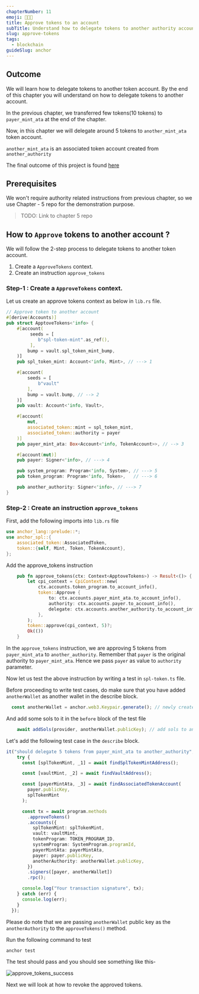 ```yaml
---
chapterNumber: 11
emoji: 👩🏼‍🎨
title: Approve tokens to an account
subTitle: Understand how to delegate tokens to another authority account
slug: approve-tokens
tags:
  - blockchain
guideSlug: anchor
---
```

## Outcome

We will learn how to delegate tokens to another token account. By the end of this chapter you will understand on how to delegate tokens to another account.

In the previous chapter, we transferred few tokens(10 tokens) to `payer_mint_ata` at the end of the chapter. 

Now, in this chapter we will delegate around 5 tokens to `another_mint_ata` token account. 

`another_mint_ata` is an associated token account created from `another_authority`

The final outcome of this project is found [here](https://github.com/metablockshq/spl-token-chapters/tree/main/Chapter%2011%20-%20Approve%20Tokens)

## Prerequisites

We won't require authority related instructions from previous chapter, so we use Chapter - 5 repo for the demonstration purpose. 
> TODO: Link to chapter 5 repo

## How to `Approve` tokens to another account ?

We will follow the 2-step process to delegate tokens to another token account.

1. Create a `ApproveTokens` context.
2. Create an instruction `approve_tokens` 

### Step-1 : Create a `ApproveTokens` context.

Let us create an approve tokens context as below in `lib.rs` file.

```rust
// Approve token to another account
#[derive(Accounts)]
pub struct ApptoveTokens<'info> {
    #[account(
         seeds = [
            b"spl-token-mint".as_ref(),
         ],
        bump = vault.spl_token_mint_bump,
    )]
    pub spl_token_mint: Account<'info, Mint>, // ---> 1

    #[account(
        seeds = [
            b"vault"
        ],
        bump = vault.bump, // --> 2
    )]
    pub vault: Account<'info, Vault>,

    #[account(
        mut,
        associated_token::mint = spl_token_mint,
        associated_token::authority = payer
    )]
    pub payer_mint_ata: Box<Account<'info, TokenAccount>>, // --> 3

    #[account(mut)]
    pub payer: Signer<'info>, // ---> 4

    pub system_program: Program<'info, System>, // ---> 5
    pub token_program: Program<'info, Token>,   // ---> 6

    pub another_authority: Signer<'info>, // ---> 7
}
```

### Step-2 : Create an instruction `approve_tokens`

First, add the following imports into `lib.rs` file 

```rust
use anchor_lang::prelude::*;
use anchor_spl::{
    associated_token::AssociatedToken,
    token::{self, Mint, Token, TokenAccount},
};
```

Add the approve_tokens instruction 

```rust
    pub fn approve_tokens(ctx: Context<ApptoveTokens>) -> Result<()> {
        let cpi_context = CpiContext::new(
            ctx.accounts.token_program.to_account_info(),
            token::Approve {
                to: ctx.accounts.payer_mint_ata.to_account_info(),
                authority: ctx.accounts.payer.to_account_info(),
                delegate: ctx.accounts.another_authority.to_account_info(),
            },
        );
        token::approve(cpi_context, 5)?;
        Ok(())
    }
```

In the `approve_tokens` instruction, we are approving 5 tokens from `payer_mint_ata` to `another_authority`. Remember that `payer` is the original authority to `payer_mint_ata`. Hence we pass `payer` as value to `authority` parameter.

Now let us test the above instruction by writing a test in `spl-token.ts` file.

Before proceeding to write test cases, do make sure that you have added `anotherWallet` as another wallet in the describe block.

```typescript
  const anotherWallet = anchor.web3.Keypair.generate(); // newly created another wallet
```

And add some sols to it in the `before` block of the test file

```typescript
    await addSols(provider, anotherWallet.publicKey); // add sols to another wallet
```

Let's add the following test case in the `describe` block.

```typescript
it("should delegate 5 tokens from payer_mint_ata to another_authority", async () => {
    try {
      const [splTokenMint, _1] = await findSplTokenMintAddress();

      const [vaultMint, _2] = await findVaultAddress();

      const [payerMintAta, _3] = await findAssociatedTokenAccount(
        payer.publicKey,
        splTokenMint
      );

      const tx = await program.methods
        .approveTokens()
        .accounts({
          splTokenMint: splTokenMint,
          vault: vaultMint,
          tokenProgram: TOKEN_PROGRAM_ID,
          systemProgram: SystemProgram.programId,
          payerMintAta: payerMintAta,
          payer: payer.publicKey,
          anotherAuthority: anotherWallet.publicKey, 
        })
        .signers([payer, anotherWallet])
        .rpc();

      console.log("Your transaction signature", tx);
    } catch (err) {
      console.log(err);
    }
  });
```

Please do note that we are passing `anotherWallet` public key as the `anotherAuthority` to the `approveTokens()` method.

Run the following command to test

```bash
anchor test
```

The test should pass and you should see something like this-

![](/img/content/guide-chapters/approve_tokens_success.png "approve_tokens_success")

Next we will look at how to revoke the approved tokens.
